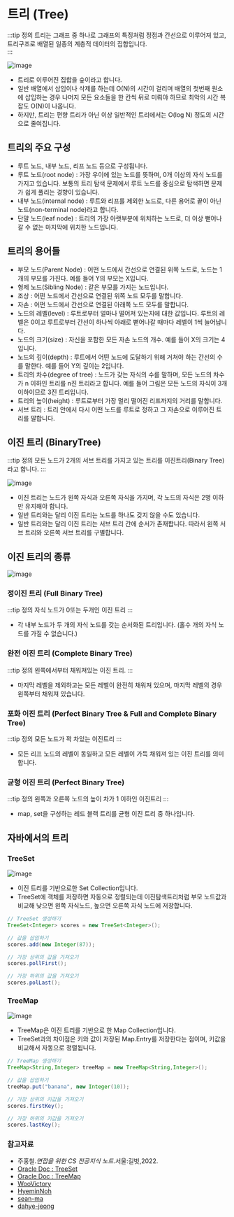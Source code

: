# 트리 (Tree)

:::tip 정의
트리는 그래프 중 하나로 그래프의 특징처럼 정점과 간선으로 이루어져 있고, 트리구조로 배열된 일종의 계층적 데이터의 집합입니다.  
:::

![image](https://user-images.githubusercontent.com/50647845/173709044-65b85621-5379-473c-85f4-c9dfe1e88cf7.png)

- 트리로 이루어진 집합을 숲이라고 합니다.
- 일반 배열에서 삽입이나 삭제를 하는데 O(N)의 시간이 걸리며 배열의 첫번째 원소에 삽입하는 경우 나머지 모든 요소들을 한 칸씩 뒤로 미뤄야 하므로 최악의 시간 복잡도 O(N)이 나옵니다. 
- 하지만, 트리는 편향 트리가 아닌 이상 일반적인 트리에서는 O(log N) 정도의 시간으로 줄여집니다.

## 트리의 주요 구성

- 루트 노드, 내부 노드, 리프 노드 등으로 구성됩니다. 
- 루트 노드(root node) : 가장 우이에 있는 노드를 뜻하며, 0개 이상의 자식 노드를 가지고 있습니다. 보통의 트리 탐색 문제에서 루트 노드를 중심으로 탐색하면 문제가 쉽게 풀리는 경향이 있습니다.
- 내부 노드(internal node) : 루트와 리프를 제외한 노드로, 다른 용어로 끝이 아닌 노드(non-terminal node)라고 합니다.
- 단말 노드(leaf node) : 트리의 가장 아랫부분에 위치하는 노드로, 더 이상 뻗어나갈 수 없는 마지막에 위치한 노드입니다.

## 트리의 용어들

- 부모 노드(Parent Node) : 어떤 노드에서 간선으로 연결된 위쪽 노드로, 노드는 1개의 부모를 가진다. 예를 들어 Y의 부모는 X입니다.
- 형제 노드(Sibling Node) : 같은 부모를 가지는 노드입니다.
- 조상 : 어떤 노드에서 간선으로 연결된 위쪽 노드 모두를 말합니다.
- 자손 : 어떤 노드에서 간선으로 연결된 아래쪽 노드 모두를 말합니다.
- 노드의 레벨(level) : 루트로부터 얼마나 떨어져 있는지에 대한 값입니다. 루트의 레벨은 0이고 루트로부터 간선이 하나씩 아래로 뻗어나갈 때마다 레벨이 1씩 늘어납니다.
- 노드의 크기(size) : 자신을 포함한 모든 자손 노드의 개수. 예를 들어 X의 크기는 4입니다.
- 노드의 깊이(depth) : 루트에서 어떤 노드에 도달하기 위해 거쳐야 하는 간선의 수를 말한다. 예를 들어 Y의 깊이는 2입니다.
- 트리의 차수(degree of tree) : 노드가 갖는 자식의 수를 말하며, 모든 노드의 차수가 n 이하인 트리를 n진 트리라고 합니다. 예를 들어 그림은 모든 노드의 자식이 3개 이하이므로 3진 트리입니다.
- 트리의 높이(height) : 루트로부터 가장 멀리 떨어진 리프까지의 거리를 말합니다.
- 서브 트리 : 트리 안에서 다시 어떤 노드를 루트로 정하고 그 자손으로 이루어진 트리를 말합니다.

## 이진 트리 (BinaryTree)

:::tip 정의
모든 노드가 2개의 서브 트리를 가지고 있는 트리를 이진트리(Binary Tree)라고 합니다.
:::

![image](https://user-images.githubusercontent.com/50647845/173710721-b8d3d306-5f3b-4385-a508-375284d8da3a.png)

- 이진 트리는 노드가 왼쪽 자식과 오른쪽 자식을 가지며, 각 노드의 자식은 2명 이하만 유지해야 합니다.
- 일반 트리와는 달리 이진 트리는 노드를 하나도 갖지 않을 수도 있습니다.
- 일반 트리와는 달리 이진 트리는 서브 트리 간에 순서가 존재합니다. 따라서 왼쪽 서브 트리와 오른쪽 서브 트리를 구별합니다.

## 이진 트리의 종류

![image](https://user-images.githubusercontent.com/50647845/173714571-a7def4d0-247d-4749-9183-42b03aa408b3.png)

### 정이진 트리 (Full Binary Tree)

:::tip 정의
자식 노드가 0또는 두개인 이진 트리
:::

- 각 내부 노드가 두 개의 자식 노드를 갖는 순서화된 트리입니다. (홀수 개의 자식 노드를 가질 수 없습니다.)

### 완전 이진 트리 (Complete Binary Tree)

:::tip 정의
왼쪽에서부터 채워져있는 이진 트리. 
:::

- 마지막 레벨을 제외하고는 모든 레벨이 완전히 채워져 있으며, 마지막 레벨의 경우 왼쪽부터 채워져 있습니다.

### 포화 이진 트리 (Perfect Binary Tree & Full and Complete Binary Tree)

:::tip 정의
모든 노드가 꽉 차있는 이진트리
:::

- 모든 리프 노드의 레벨이 동일하고 모든 레벨이 가득 채워져 있는 이진 트리를 의미합니다.

### 균형 이진 트리 (Perfect Binary Tree)

:::tip 정의
왼쪽과 오른쪽 노드의 높이 차가 1 이하인 이진트리
:::

- map, set을 구성하는 레드 블랙 트리를 균형 이진 트리 중 하나입니다.

## 자바에서의 트리

### TreeSet

![image](https://user-images.githubusercontent.com/50647845/173713980-2e5198b2-0ddb-4884-9c38-0f8cf7925f03.png)

- 이진 트리를 기반으로한 Set Collection입니다.
- TreeSet에 객체를 저장하면 자동으로 정렬되는데 이진탐색트리처럼 부모 노드값과 비교해 낮으면 왼쪽 자식노드, 높으면 오른쪽 자식 노드에 저장합니다.

```java
// TreeSet 생성하기
TreeSet<Integer> scores = new TreeSet<Integer>();

// 값을 삽입하기
scores.add(new Integer(87));

// 가장 상위의 값을 가져오기
scores.pollFirst();

// 가장 하위의 값을 가져오기
scores.polLast();
```

### TreeMap

![image](https://user-images.githubusercontent.com/50647845/173714042-a8595100-9f6a-465b-9fe8-93d6b3bf9b74.png)

- TreeMap은 이진 트리를 기반으로 한 Map Collection입니다. 
- TreeSet과의 차이점은 키와 값이 저장된 Map.Entry를 저장한다는 점이며, 키값을 비교해서 자동으로 정렬됩니다.

```java
// TreeMap 생성하기
TreeMap<String,Integer> treeMap = new TreeMap<String,Integer>();

// 값을 삽입하기
treeMap.put("banana", new Integer(10));

// 가장 상위의 키값을 가져오기
scores.firstKey();

// 가장 하위의 키값을 가져오기
scores.lastKey();
```

### 참고자료

- 주홍철.*면접을 위한 CS 전공지식 노트*.서울:길벗,2022.
- [Oracle Doc : TreeSet](https://docs.oracle.com/en/java/javase/11/docs/api/java.base/java/util/TreeSet.html)
- [Oracle Doc : TreeMap](https://docs.oracle.com/en/java/javase/11/docs/api/java.base/java/util/TreeMap.html)
- [WooVictory](https://github.com/WooVictory/Ready-For-Tech-Interview)
- [HyeminNoh](https://github.com/HyeminNoh/Tech-Stack)
- [sean-ma](https://sean-ma.tistory.com/24)
- [dahye-jeong](https://dahye-jeong.gitbook.io/java/java/undefined/2020-03-24-tree)
